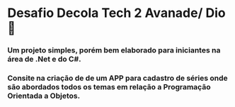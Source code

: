 # Desafio Decola Tech 2 Avanade/ Dio :handshake:

### Um projeto simples, porém bem elaborado para iniciantes na área de .Net e do C#.
### Consite na criação de de um APP para cadastro de séries onde são abordados todos os temas em relação a  Programação Orientada a Objetos.